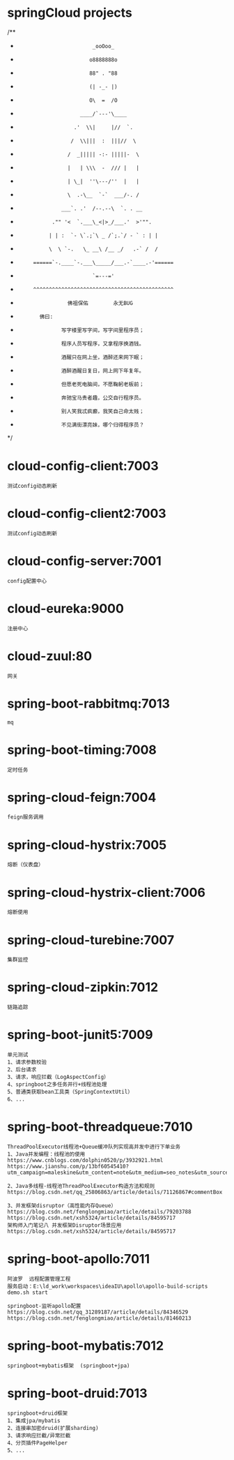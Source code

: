 # springCloud projects
/**
 *                             _ooOoo_
 *                            o8888888o
 *                            88" . "88
 *                            (| -_- |)
 *                            O\  =  /O
 *                         ____/`---'\____
 *                       .'  \\|     |//  `.
 *                      /  \\|||  :  |||//  \
 *                     /  _||||| -:- |||||-  \
 *                     |   | \\\  -  /// |   |
 *                     | \_|  ''\---/''  |   |
 *                     \  .-\__  `-`  ___/-. /
 *                   ___`. .'  /--.--\  `. . __
 *                ."" '<  `.___\_<|>_/___.'  >'"".
 *               | | :  `- \`.;`\ _ /`;.`/ - ` : | |
 *               \  \ `-.   \_ __\ /__ _/   .-` /  /
 *          ======`-.____`-.___\_____/___.-`____.-'======
 *                             `=---='
 *          ^^^^^^^^^^^^^^^^^^^^^^^^^^^^^^^^^^^^^^^^^^^^^
 *                     佛祖保佑        永无BUG
 *            佛曰:
 *                   写字楼里写字间，写字间里程序员；
 *                   程序人员写程序，又拿程序换酒钱。
 *                   酒醒只在网上坐，酒醉还来网下眠；
 *                   酒醉酒醒日复日，网上网下年复年。
 *                   但愿老死电脑间，不愿鞠躬老板前；
 *                   奔驰宝马贵者趣，公交自行程序员。
 *                   别人笑我忒疯癫，我笑自己命太贱；
 *                   不见满街漂亮妹，哪个归得程序员？
 */


# cloud-config-client:7003
    测试config动态刷新
# cloud-config-client2:7003
    测试config动态刷新
# cloud-config-server:7001
    config配置中心
# cloud-eureka:9000
    注册中心
# cloud-zuul:80
    网关
# spring-boot-rabbitmq:7013
    mq
# spring-boot-timing:7008
    定时任务
# spring-cloud-feign:7004
    feign服务调用
# spring-cloud-hystrix:7005
    熔断（仪表盘）
# spring-cloud-hystrix-client:7006
    熔断使用
# spring-cloud-turebine:7007
    集群监控
# spring-cloud-zipkin:7012
    链路追踪
# spring-boot-junit5:7009
    单元测试
    1、请求参数校验
    2、后台请求
    3、请求，响应拦截（LogAspectConfig）
    4、springboot之多任务并行+线程池处理
    5、普通类获取bean工具类（SpringContextUtil）
    6、...
# spring-boot-threadqueue:7010
    ThreadPoolExecutor线程池+Queue缓冲队列实现高并发中进行下单业务
    1、Java并发编程：线程池的使用
    https://www.cnblogs.com/dolphin0520/p/3932921.html
    https://www.jianshu.com/p/13bf60545410?utm_campaign=maleskine&utm_content=note&utm_medium=seo_notes&utm_source=recommendation
    
    2、Java多线程-线程池ThreadPoolExecutor构造方法和规则
    https://blog.csdn.net/qq_25806863/article/details/71126867#commentBox
  
    3、并发框架disruptor（高性能内存Queue）
    https://blog.csdn.net/fenglongmiao/article/details/79203788
    https://blog.csdn.net/xsh5324/article/details/84595717
    架构师入门笔记八 并发框架Disruptor场景应用
    https://blog.csdn.net/xsh5324/article/details/84595717
# spring-boot-apollo:7011
    阿波罗  远程配置管理工程  
    服务启动：E:\ld_work\workspaces\ideaIU\apollo\apollo-build-scripts
    demo.sh start
    
    springboot-监听apollo配置
    https://blog.csdn.net/qq_31289187/article/details/84346529
    https://blog.csdn.net/fenglongmiao/article/details/81460213
# spring-boot-mybatis:7012
    springboot+mybatis框架  (springboot+jpa)
# spring-boot-druid:7013
    springboot+druid框架
    1、集成jpa/mybatis
    2、连接串加密druid(扩展sharding)
    3、请求响应拦截/异常拦截
    4、分页插件PageHelper
    5、...

